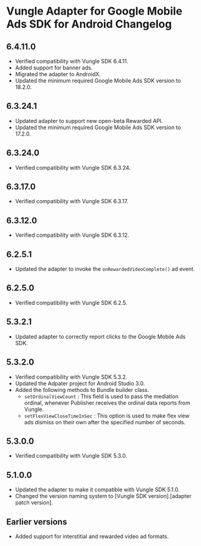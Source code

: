 # Vungle Adapter for Google Mobile Ads SDK for Android Changelog

## 6.4.11.0
- Verified compatibility with Vungle SDK 6.4.11.
- Added support for banner ads.
- Migrated the adapter to AndroidX.
- Updated the minimum required Google Mobile Ads SDK version to 18.2.0.

## 6.3.24.1
- Updated adapter to support new open-beta Rewarded API.
- Updated the minimum required Google Mobile Ads SDK version to 17.2.0.

## 6.3.24.0
- Verified compatibility with Vungle SDK 6.3.24.

## 6.3.17.0
- Verified compatibility with Vungle SDK 6.3.17.

## 6.3.12.0
- Verified compatibility with Vungle SDK 6.3.12.

## 6.2.5.1
- Updated the adapter to invoke the `onRewardedVideoComplete()` ad event.

## 6.2.5.0
- Verified compatibility with Vungle SDK 6.2.5.

## 5.3.2.1
- Updated adapter to correctly report clicks to the Google Mobile Ads SDK.

## 5.3.2.0
- Verified compatibility with Vungle SDK 5.3.2.
- Updated the Adpater project for Android Studio 3.0.
- Added the following methods to Bundle builder class.
   - `setOrdinalViewCount` : This field is used to pass the mediation ordinal,
   whenever Publisher receives the ordinal data reports from Vungle.
   - `setFlexViewCloseTimeInSec` : This option is used to make flex view ads
   dismiss on their own after the specified number of seconds.

## 5.3.0.0
- Verified compatibility with Vungle SDK 5.3.0.

## 5.1.0.0
- Updated the adapter to make it compatible with Vungle SDK 5.1.0.
- Changed the version naming system to
  [Vungle SDK version].[adapter patch version].

## Earlier versions
- Added support for interstitial and rewarded video ad formats.
